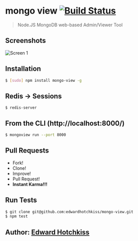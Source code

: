 
# mongo view [![Build Status](https://secure.travis-ci.org/edwardhotchkiss/mongo-view.png)](http://travis-ci.org/edwardhotchkiss/mongo-view)

> Node.JS MongoDB web-based Admin/Viewer Tool

## Screenshots

![Screen 1](https://github.com/edwardhotchkiss/mongo-view/raw/master/public/images/screens/1.png)

## Installation

```bash
$ [sudo] npm install mongo-view -g
```

## Redis -> Sessions

```
$ redis-server
```

## From the CLI (http://localhost:8000/)

```bash
$ mongoview run --port 8000
```

## Pull Requests

  * Fork!
  * Clone!
  * Improve!
  * Pull Request!
  * **Instant Karma!!!**

## Run Tests

``` bash
$ git clone git@github.com:edwardhotchkiss/mongo-view.git
$ npm test
```

## Author: [Edward Hotchkiss][0]

[0]: http://edwardhotchkiss.com/
